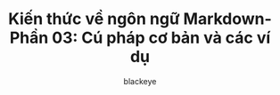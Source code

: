 ---
layout: post
title:  "Kiến thức về ngôn ngữ Markdown-Phần 03: Cú pháp cơ bản và các ví dụ"
author: blackeye
categories: [ markdown, phan2, kienthuc ]
image: assets/images/5.jpg
jekyll: true
---
